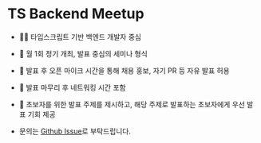 # TS Backend Meetup

- 🧑‍💻 타입스크립트 기반 백엔드 개발자 중심
- 📅 월 1회 정기 개최, 발표 중심의 세미나 형식
- 🎤 발표 후 오픈 마이크 시간을 통해 채용 홍보, 자기 PR 등 자유 발표 허용
- 🤝 발표 마무리 후 네트워킹 시간 포함
- 🌱 초보자를 위한 발표 주제를 제시하고, 해당 주제로 발표하는 초보자에게 우선 발표 기회 제공

- 문의는 [Github Issue](https://github.com/ts-backend-meetup-ts/meetup/issues)로 부탁드립니다.
